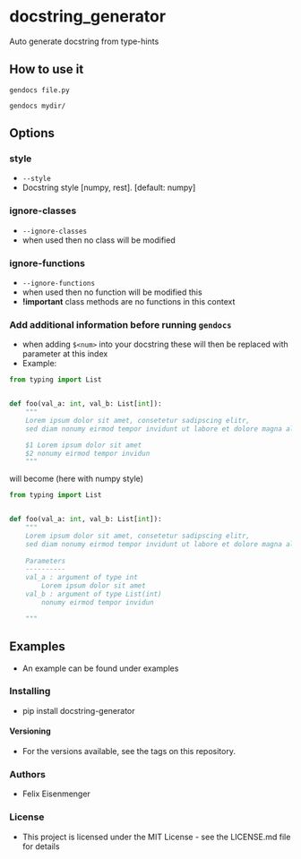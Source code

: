 # docstring_generator
Auto generate docstring from type-hints

## How to use it
```shell
gendocs file.py
```

```shell
gendocs mydir/
```

## Options

### style
- `--style`
- Docstring style [numpy, rest].  [default: numpy]

### ignore-classes
- `--ignore-classes`
- when used then no class will be modified

### ignore-functions
- `--ignore-functions`
- when used then no function will be modified this
- __!important__ class methods are no functions in this context


### Add additional information before running `gendocs` 
- when adding `$<num>` into your docstring these will then be replaced with parameter at this index
- Example:
```python
from typing import List


def foo(val_a: int, val_b: List[int]):
    """
    Lorem ipsum dolor sit amet, consetetur sadipscing elitr,
    sed diam nonumy eirmod tempor invidunt ut labore et dolore magna aliquyam

    $1 Lorem ipsum dolor sit amet
    $2 nonumy eirmod tempor invidun
    """
```
will become (here with numpy style)
```python
from typing import List


def foo(val_a: int, val_b: List[int]):
    """
    Lorem ipsum dolor sit amet, consetetur sadipscing elitr,
    sed diam nonumy eirmod tempor invidunt ut labore et dolore magna aliquyam
    
    Parameters
    ----------
    val_a : argument of type int
        Lorem ipsum dolor sit amet
    val_b : argument of type List(int)
        nonumy eirmod tempor invidun

    """
```

## Examples
- An example can be found under examples

### Installing

- pip install docstring-generator

#### Versioning
- For the versions available, see the tags on this repository.

### Authors
- Felix Eisenmenger

### License
- This project is licensed under the MIT License - see the LICENSE.md file for details
